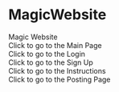 # MagicWebsite
Magic Website<br>
<a>Click to go to the Main Page</a>
<br>
<a>Click to go to the Login</a>
<br>
<a>Click to go to the Sign Up</a>
<br>
<a>Click to go to the Instructions</a>
<br>
<a>Click to go to the Posting Page</a>

